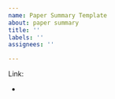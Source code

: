 ```yaml
---
name: Paper Summary Template
about: paper summary
title: ''
labels: ''
assignees: ''

---
```


Link: 

-

